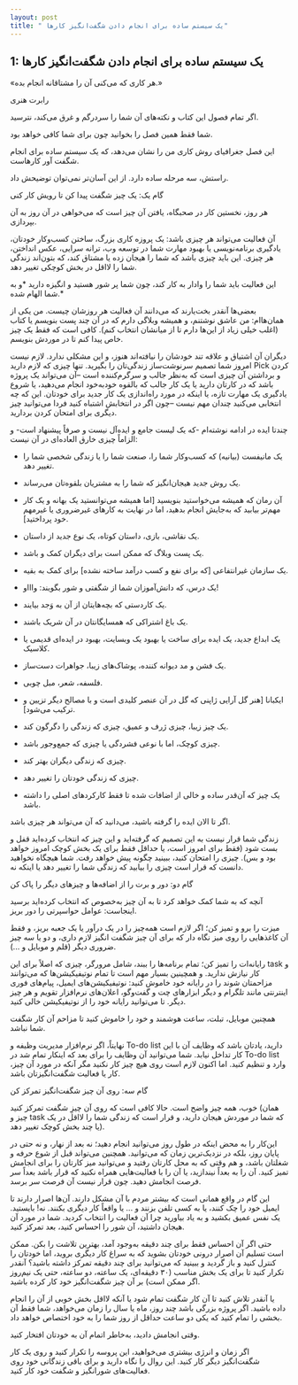 ```yaml
---
layout: post
title: " یک سیستم ساده برای انجام دادن شگفت‌انگیز کارها"
---
```

1: یک سیستم ساده برای انجام دادن شگفت‌انگیز کارها
-------------------------------------------------

«هر کاری که می‌کنی آن را مشتاقانه انجام بده.»

رابرت هنری

اگر تمام فصول این کتاب و نکته‌های آن شما را سردرگم و غرق می‌کند، نترسید.

شما فقط همین فصل را بخوانید چون برای شما کافی خواهد بود.

این فصل جغرافیای روش کاری من را نشان می‌دهد، که یک سیستم ساده برای انجام
شگفت آور کارهاست.

راستش، سه مرحله ساده دارد. از این آسان‌تر نمی‌توان توضیحش داد.

گام یک: یک چیز شگفت پیدا کن تا رویش کار کنی

هر روز، نخستین کار در صحبگاه، یافتن آن چیز است که می‌خواهی در آن روز به
آن بپردازی.

آن فعالیت می‌تواند هر چیزی باشد: یک پروزه کاری بزرگ، ساختن کسب‌وکار
خودتان، یادگیری برنامه‌نویسی یا بهبود مهارت شما در توسعه وب، ترانه
سرایی، عکس انداختن، هر چیزی. این باید چیزی باشد که شما را هیجان زده یا
مشتاق کند، که بتون‌اند زندگی شما را لااقل در بخش کوچکی تغییر دهد.

این فعالیت باید شما را وادار به کار کند، چون شما پر شور هستید و انگیزه
دارید \*و به شما الهام شده.\*

بعضی‌ها آنقدر بخت‌یارند که می‌دانند آن فعالیت هر روزشان چیست. من یکی از
همان‌هاام: من عاشق نوشتنم، و همیشه وبلاگی دارم که در آن چند پست بنویسم
یا کتاب (اغلب خیلی زیاد از این‌ها دارم تا از میانشان انتخاب کنم). کافی
است که فقط یک چیز خاص پیدا کنم تا در موردش بنویسم.

دیگران آن اشتیاق و علاقه تند خودشان را نیافته‌اند هنوز، و این مشکلی
ندارد. لازم نیست امروز شما تصمیم سرنوشت‌ساز زندگی‌تان را بگیرید. تنها
چیزی که لازم دارید Pick کردن و برداشتن آن چیزی است که به‌نظر جالب و
سرگرم‌کننده است –آن می‌تواند یک پروژه باشد که در کارتان دارید یا یک کار
جالب که بالقوه خودبه‌خود انجام می‌دهید، یا شروع یادگیری یک مهارت تازه،
یا اینکه در مورد راه‌اندازی یک کار جدید برای خودتان. این که چه انتخابی
می‌کنید چندان مهم نیست –چون اگر در انتخابش اشتباه کنید فردا می‌توانید
چیز دیگری برای امتحان کردن بردارید.

چندتا ایده در ادامه نوشته‌ام -که یک لیست جامع و ایده‌آل نیست و صرفاً
پیشنهاد است- و الزاماً چیزی خارق العاده‌ای در آن نیست:

- یک مانیفست (بیانیه) که کسب‌وکار شما را، صنعت شما را یا زندگی شخصی شما
را تغییر دهد.

- یک روش جدید هیجان‌انگیز که شما را به مشتریان بلقوه‌تان می‌رساند.

- آن رمان که همیشه می‌خواستید بنویسید \[اما همیشه می‌توانستید یک بهانه و
یک کار مهم‌تر بیابید که به‌جایش انجام بدهید، اما در نهایت به کارهای
غیرضروری یا غیرمهم خود پرداختید\].

- یک نقاشی، بازی، داستان کوتاه، یک نوع جدید از داستان.

- یک پست وبلاگ که ممکن است برای دیگران کمک و باشد.

- یک سازمان غیرانتفاعی \[که برای نفع و کسب درآمد ساخته نشده\] برای کمک
به بقیه.

- یک درس، که دانش‌آموزان شما از شگفتی و شور بگویند: واااو!

- یک کاردستی که بچه‌هایتان از آن به وَجد بیایند.

- یک باغ اشتراکی که همسایگانتان در آن شریک باشند.

- یک ابداع جدید، یک ایده برای ساخت یا بهبود یک وبسایت، بهبود در ایده‌ای
قدیمی یا کلاسیک.

- یک فشن و مد دیوانه کننده، پوشاک‌های زیبا، جواهرات دست‌ساز.

- فلسفه، شعر، مبل چوبی.

- ایکبانا \[هنر گل آرایی ژاپنی که گل در آن عنصر کلیدی است و با مصالح
دیگر تزیین و ترکیب می‌شود\].

- یک چیز زیبا، چیزی ژرف و عمیق، چیزی که زندگی را دگرگون کند.

- چیزی کوچک، اما با نوعی فشردگی یا چیزی که جمع‌وجور باشد.

- چیزی که زندگی دیگران بهتر کند.

- چیزی که زندگی خودتان را تغییر دهد.

- یک چیز که آن‌قدر ساده و خالی از اضافات شده تا فقط کارکردهای اصلی را
داشته باشد.

اگر تا الان ایده را گرفته باشید، می‌دانید که آن می‌تواند هر چیزی باشد.

زندگی شما قرار نیست به این تصمیم که گرفته‌اید و این چیز که انتخاب
کرده‌اید قفل و بست شود (فقط برای امروز است، یا حداقل فقط برای یک بخش
کوچک امروز خواهد بود و بس). چیزی را امتحان کنید، ببینید چگونه پیش خواهد
رفت. شما هیچگاه نخواهید دانست که قرار است چیزی را بیابید که زندگی شما را
تغییر دهد یا اینکه نه.

گام دو: دور و برت را از اضافه‌ها و چیزهای دیگر را پاک کن

آنچه که به شما کمک خواهد کرد تا به آن چیز به‌خصوص که انتخاب کرده‌اید
برسید اینجاست: عوامل حواسپرتی را دور بریز.

میزت را برو و تمیز کن؛ اگر لازم است همه‌چیز را در یک درآور یا یک جعبه
بریز، و فقط آن کاغذهایی را روی میز نگاه دار که برای آن چیز شگفت انگیز
لازم داری، و دو یا سه چیز ضروری دیگر (قلم و موبایل و ...).

رایانه‌ات را تمیز کن؛ تمام برنامه‌ها را ببند، شامل مرورگر، چیزی که اصلاً
برای این task و کار نیازش ندارید. و همچینین بسیار مهم است تا تمام
نوتیفیکیشن‌ها که می‌توانند مزاحمتان شوند را در رایانه خود خاموش کنید:
نوتیفیکیشن‌های ایمیل، پیام‌های فوری اینترنتی مانند تلگرام و دیگر
ابزارهای چت و گفت‌وگو، اعلان‌های نرم‌افزار تقویم و هر چیز دیگر. تا
می‌توانید رایانه خود را از نوتیفیکیشن خالی کنید.

همچنین موبایل، تبلت، ساعت هوشمند و خود را خاموش کنید تا مزاحم آن کار
شگفت شما نباشد.

نهایتاً، اگر نرم‌افزار مدیریت وظیفه و To-do list دارید، یادتان باشد که
وظایف آن با این کار تداخل نیابد. شما می‌توانید آن وظایف را برای بعد که
اینکار تمام شد در To-do list وارد و تنظیم کنید. اما اکنون لازم است روی
هیچ چیز کار نکنید مگر آنکه در مورد آن چیز، کار یا فعالیت شگفت‌انگیزتان
باشد.

گام سه: روی آن چیز شگفت‌انگیز تمرکز کن

خوب، همه چیز واضح است. حالا کافی است که روی آن چیزِ شگفت تمرکز کنید
(همان چیز و task که شما در موردش هیجان دارید، و قرار است که زندگی شما را
لااقل در یک یا چند بخش کوچک تغییر دهد).

این‌کار را به محض اینکه در طول روز می‌توانید انجام دهید؛ نه بعد از نهار،
و نه حتی در پایان روز، بلکه در نزدیک‌ترین زمان که می‌توانید. همچنین
می‌تواند قبل از شوع حرفه و شغلتان باشد، و هم وقتی که به محل کارتان رفتید
و می‌توانید میز کارتان را برای انجامش تمیز کنید. آن را به بعداً
نیندازید، یا آن را با فعالیت‌هایی همراه نکنید که قرار باشد بعداً سر فرصت
انجامش دهید. چون قرار نیست آن فرصت سر برسد.

این گام در واقع همانی است که بیشتر مردم با آن مشکل دارند. آن‌ها اصرار
دارند تا ایمیل خود را چک کنند، یا به کسی تلفن بزنند و ... یا واقعاً کار
دیگری بکنند. نه! بایستید. یک نفس عمیق بکشید و به یاد بیاورید چرا آن
فعالیت را انتخاب کردید. شما در مورد آن هیجان داشتید، آن شور را احساس
کنید، بعد تمرکز کنید.

حتی اگر آن احساس فقط برای چند دقیقه به‌وجود آمد، بهترین تلاشت را بکن.
ممکن است تسلیم آن اصرار درونی خودتان بشوید که به سراغ کار دیگری بروید،
اما خودتان را کنترل کنید و باز گردید و ببینید که می‌توانید برای چند
دقیقه تمرکز داشته باشید؟ آنقدر تکرار کنید تا برای یک بخش مناسب (۳۰
دقیقه‌ای، یک ساعته، دو ساعته، حتی یک نیم‌روز اگر ممکن است) بر آن چیز
شگفت‌انگیز خود کار کرده باشید.

یا آنقدر تلاش کنید تا آن کار شگفت تمام شود یا آنکه لااقل بخش خوبی از آن
را انجام داده باشید. اگر پروژه بزرگی باشد چند روز، ماه یا سال را زمان
می‌خواهد، شما فقط آن بخشی را تمام کنید که یکی دو ساعت حداقل از روز شما
را به خود اختصاص خواهد داد.

وقتی انجامش دادید، به‌خاطر اتمام آن به خودتان افتخار کنید.

اگر زمان و انرژی بیشتری می‌خواهید، این پروسه را تکرار کنید و روی یک کار
شگفت‌انگیز دیگر کار کنید. این روال را نگاه دارید و برای باقی زندگانی خود
روی فعالیت‌های شورانگیز و شگفت خود کار کنید.
